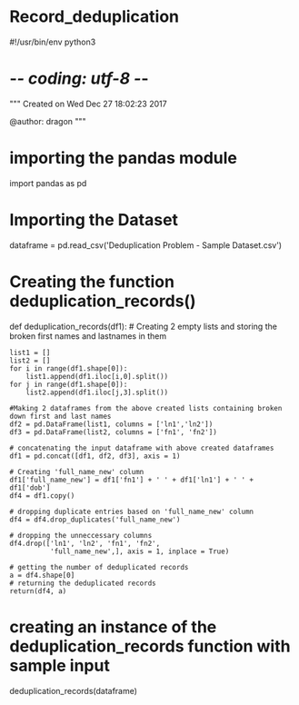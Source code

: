 # Record_deduplication
#!/usr/bin/env python3
# -*- coding: utf-8 -*-
"""
Created on Wed Dec 27 18:02:23 2017

@author: dragon
"""
# importing the pandas module
import pandas as pd
# Importing the Dataset
dataframe = pd.read_csv('Deduplication Problem - Sample Dataset.csv')
# Creating the function deduplication_records()

def deduplication_records(df1):
    # Creating 2 empty lists and storing the broken first names and lastnames in them
    
    list1 = []
    list2 = []
    for i in range(df1.shape[0]):
        list1.append(df1.iloc[i,0].split())
    for j in range(df1.shape[0]):
        list2.append(df1.iloc[j,3].split())
        
    #Making 2 dataframes from the above created lists containing broken down first and last names
    df2 = pd.DataFrame(list1, columns = ['ln1','ln2'])
    df3 = pd.DataFrame(list2, columns = ['fn1', 'fn2'])
    
    # concatenating the input dataframe with above created dataframes
    df1 = pd.concat([df1, df2, df3], axis = 1)
    
    # Creating 'full_name_new' column 
    df1['full_name_new'] = df1['fn1'] + ' ' + df1['ln1'] + ' ' + df1['dob']
    df4 = df1.copy()
    
    # dropping duplicate entries based on 'full_name_new' column
    df4 = df4.drop_duplicates('full_name_new')
    
    # dropping the unneccessary columns
    df4.drop(['ln1', 'ln2', 'fn1', 'fn2', 
              'full_name_new',], axis = 1, inplace = True)
              
    # getting the number of deduplicated records
    a = df4.shape[0]
    # returning the deduplicated records
    return(df4, a)
   
# creating an instance of the deduplication_records function with sample input   
deduplication_records(dataframe)
        

